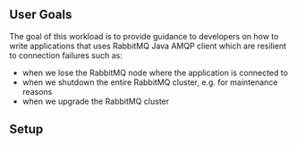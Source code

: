 ## User Goals

The goal of this workload is to provide guidance to developers on how to write applications that uses
RabbitMQ Java AMQP client which are resilient to connection failures such as:
- when we lose the RabbitMQ node where the application is connected to
- when we shutdown the entire RabbitMQ cluster, e.g. for maintenance reasons
- when we upgrade the RabbitMQ cluster

## Setup
